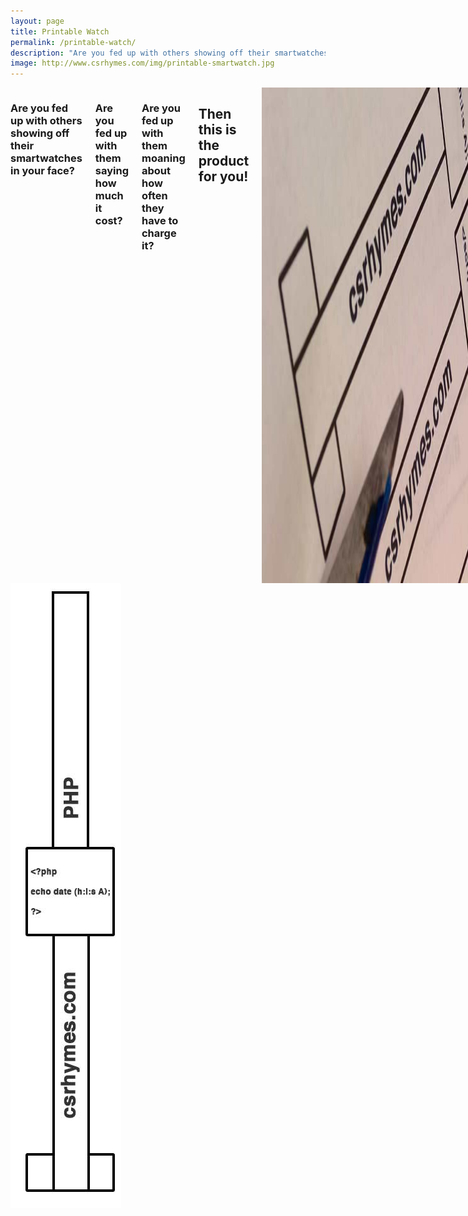 ```yaml
---
layout: page
title: Printable Watch
permalink: /printable-watch/
description: "Are you fed up with others showing off their smartwatches in your face? Then this is for you!"
image: http://www.csrhymes.com/img/printable-smartwatch.jpg
---
```


<div class="small-12 medium-8 columns">


<h3>Are you fed up with others showing off their smartwatches in your face?</h3>

<h3>Are you fed up with them saying how much it cost?</h3> 

<h3>Are you fed up with them moaning about how often they have to charge it?</h3>

<h2>Then this is the product for you!</h2>

<img src="/img/printable-smartwatch.jpg" alt="Printable Smartwatch">

<p>Sometimes, if you can’t beat them, join them. What better way to get your own back than by wearing your own homemade smartwatch!</p>

<ul>
<li>Simple to use, with a infinite battery life. No need to worry about water proofing, just print and cut out a new one!</li>
<li>Easy to change the colour, using felt tips, colour pencils or even crayons! Just colour in to suit your own personal taste.</li> 
<li>Available in a range of different programming languages so you can show off your favourite coding language to the rest of the world!</li>
<li>WSimply use a paperclip to secure the strap!</li>
<li>Print out more and share with your friends!</li>
</ul>

<a href="/pdf/printable-watch.pdf" class="button expand">Download Printable Smartwatch PDF</a>

</div>

<div class="small-12 medium-4 columns">

<img src="/img/php-watch.jpg" alt="PHP Watch">

</div>